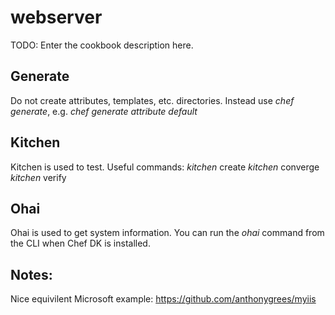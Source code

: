 # webserver

TODO: Enter the cookbook description here.

## Generate

Do not create attributes, templates, etc. directories. Instead use *chef generate*, e.g. *chef generate attribute default*

## Kitchen

Kitchen is used to test. Useful commands:
*kitchen* create
*kitchen* converge
*kitchen* verify

## Ohai

Ohai is used to get system information. You can run the *ohai* command from the CLI when Chef DK is installed.

## Notes:

Nice equivilent Microsoft example: https://github.com/anthonygrees/myiis